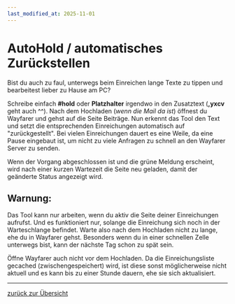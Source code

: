 ```yaml
---
last_modified_at: 2025-11-01
---
```


# AutoHold / automatisches Zurückstellen

Bist du auch zu faul, unterwegs beim Einreichen lange Texte zu tippen und bearbeitest lieber zu Hause am PC?

Schreibe einfach **#hold** oder **Platzhalter** irgendwo in den Zusatztext (**,yxcv** geht auch ^^). Nach dem Hochladen (*wenn die Mail da ist*) öffnest du Wayfarer und gehst auf die Seite Beiträge.
Nun erkennt das Tool den Text und setzt die entsprechenden Einreichungen automatisch auf "zurückgestellt". Bei vielen Einreichungen dauert es eine Weile, da
eine Pause eingebaut ist, um nicht zu viele Anfragen zu schnell an den Wayfarer Server zu senden.

Wenn der Vorgang abgeschlossen ist und die grüne Meldung erscheint, wird nach einer kurzen Wartezeit die Seite
neu geladen, damit der geänderte Status angezeigt wird.

## Warnung:
Das Tool kann nur arbeiten, wenn du aktiv die Seite deiner Einreichungen aufrufst. Und es funktioniert nur,
solange die Einreichung sich noch in der Warteschlange befindet. Warte also nach dem Hochladen nicht zu lange,
ehe du in Wayfarer gehst. Besonders wenn du in einer schnellen Zelle unterwegs bist, kann der nächste Tag schon zu spät sein.

Öffne Wayfarer auch nicht vor dem Hochladen. Da die Einreichungsliste gecached (zwischengespeichert) wird, ist diese sonst möglicherweise nicht aktuell und es kann bis zu einer Stunde dauern, ehe sie sich aktualisiert.

---

[zurück zur Übersicht](../deutsch.html)